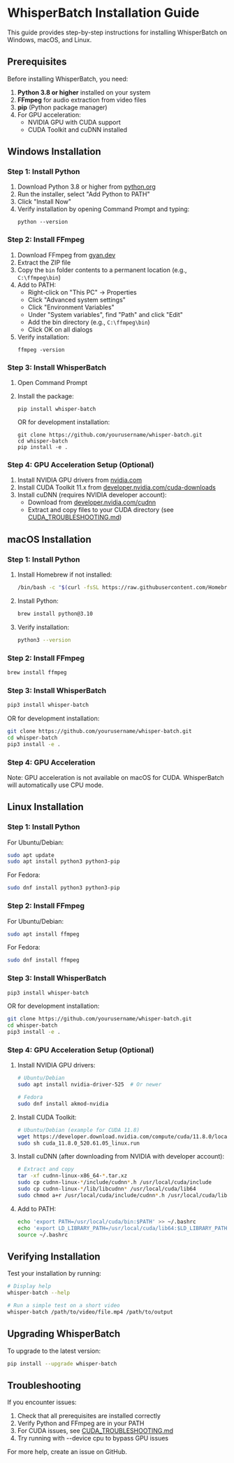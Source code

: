 # WhisperBatch Installation Guide

This guide provides step-by-step instructions for installing WhisperBatch on Windows, macOS, and Linux.

## Prerequisites

Before installing WhisperBatch, you need:

1. **Python 3.8 or higher** installed on your system
2. **FFmpeg** for audio extraction from video files
3. **pip** (Python package manager)
4. For GPU acceleration:
   - NVIDIA GPU with CUDA support
   - CUDA Toolkit and cuDNN installed

## Windows Installation

### Step 1: Install Python
1. Download Python 3.8 or higher from [python.org](https://www.python.org/downloads/windows/)
2. Run the installer, select "Add Python to PATH"
3. Click "Install Now"
4. Verify installation by opening Command Prompt and typing:
   ```
   python --version
   ```

### Step 2: Install FFmpeg
1. Download FFmpeg from [gyan.dev](https://www.gyan.dev/ffmpeg/builds/ffmpeg-release-essentials.zip)
2. Extract the ZIP file
3. Copy the `bin` folder contents to a permanent location (e.g., `C:\ffmpeg\bin`)
4. Add to PATH:
   - Right-click on "This PC" → Properties
   - Click "Advanced system settings"
   - Click "Environment Variables"
   - Under "System variables", find "Path" and click "Edit"
   - Add the bin directory (e.g., `C:\ffmpeg\bin`)
   - Click OK on all dialogs
5. Verify installation:
   ```
   ffmpeg -version
   ```

### Step 3: Install WhisperBatch
1. Open Command Prompt
2. Install the package:
   ```
   pip install whisper-batch
   ```
   
   OR for development installation:
   ```
   git clone https://github.com/yourusername/whisper-batch.git
   cd whisper-batch
   pip install -e .
   ```

### Step 4: GPU Acceleration Setup (Optional)
1. Install NVIDIA GPU drivers from [nvidia.com](https://www.nvidia.com/Download/index.aspx)
2. Install CUDA Toolkit 11.x from [developer.nvidia.com/cuda-downloads](https://developer.nvidia.com/cuda-downloads)
3. Install cuDNN (requires NVIDIA developer account):
   - Download from [developer.nvidia.com/cudnn](https://developer.nvidia.com/cudnn)
   - Extract and copy files to your CUDA directory (see [CUDA_TROUBLESHOOTING.md](CUDA_TROUBLESHOOTING.md))

## macOS Installation

### Step 1: Install Python
1. Install Homebrew if not installed:
   ```bash
   /bin/bash -c "$(curl -fsSL https://raw.githubusercontent.com/Homebrew/install/HEAD/install.sh)"
   ```
2. Install Python:
   ```bash
   brew install python@3.10
   ```
3. Verify installation:
   ```bash
   python3 --version
   ```

### Step 2: Install FFmpeg
```bash
brew install ffmpeg
```

### Step 3: Install WhisperBatch
```bash
pip3 install whisper-batch
```

OR for development installation:
```bash
git clone https://github.com/yourusername/whisper-batch.git
cd whisper-batch
pip3 install -e .
```

### Step 4: GPU Acceleration
Note: GPU acceleration is not available on macOS for CUDA. WhisperBatch will automatically use CPU mode.

## Linux Installation

### Step 1: Install Python
For Ubuntu/Debian:
```bash
sudo apt update
sudo apt install python3 python3-pip
```

For Fedora:
```bash
sudo dnf install python3 python3-pip
```

### Step 2: Install FFmpeg
For Ubuntu/Debian:
```bash
sudo apt install ffmpeg
```

For Fedora:
```bash
sudo dnf install ffmpeg
```

### Step 3: Install WhisperBatch
```bash
pip3 install whisper-batch
```

OR for development installation:
```bash
git clone https://github.com/yourusername/whisper-batch.git
cd whisper-batch
pip3 install -e .
```

### Step 4: GPU Acceleration Setup (Optional)
1. Install NVIDIA GPU drivers:
   ```bash
   # Ubuntu/Debian
   sudo apt install nvidia-driver-525  # Or newer
   
   # Fedora
   sudo dnf install akmod-nvidia
   ```

2. Install CUDA Toolkit:
   ```bash
   # Ubuntu/Debian (example for CUDA 11.8)
   wget https://developer.download.nvidia.com/compute/cuda/11.8.0/local_installers/cuda_11.8.0_520.61.05_linux.run
   sudo sh cuda_11.8.0_520.61.05_linux.run
   ```

3. Install cuDNN (after downloading from NVIDIA with developer account):
   ```bash
   # Extract and copy
   tar -xf cudnn-linux-x86_64-*.tar.xz
   sudo cp cudnn-linux-*/include/cudnn*.h /usr/local/cuda/include
   sudo cp cudnn-linux-*/lib/libcudnn* /usr/local/cuda/lib64
   sudo chmod a+r /usr/local/cuda/include/cudnn*.h /usr/local/cuda/lib64/libcudnn*
   ```

4. Add to PATH:
   ```bash
   echo 'export PATH=/usr/local/cuda/bin:$PATH' >> ~/.bashrc
   echo 'export LD_LIBRARY_PATH=/usr/local/cuda/lib64:$LD_LIBRARY_PATH' >> ~/.bashrc
   source ~/.bashrc
   ```

## Verifying Installation

Test your installation by running:

```bash
# Display help
whisper-batch --help

# Run a simple test on a short video
whisper-batch /path/to/video/file.mp4 /path/to/output
```

## Upgrading WhisperBatch

To upgrade to the latest version:

```bash
pip install --upgrade whisper-batch
```

## Troubleshooting

If you encounter issues:

1. Check that all prerequisites are installed correctly
2. Verify Python and FFmpeg are in your PATH
3. For CUDA issues, see [CUDA_TROUBLESHOOTING.md](CUDA_TROUBLESHOOTING.md)
4. Try running with --device cpu to bypass GPU issues

For more help, create an issue on GitHub. 
